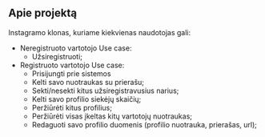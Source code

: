 ## Apie projektą

Instagramo klonas, kuriame kiekvienas naudotojas gali:

- Neregistruoto vartotojo Use case:
    - Užsiregistruoti;
- Registruoto vartotojo Use case:
    - Prisijungti prie sistemos
    - Kelti savo nuotraukas su prierašu;
    - Sekti/nesekti kitus užsiregistravusius narius;
    - Kelti savo profilio siekėjų skaičių;
    - Peržiūrėti kitus profilius;
    - Peržiūrėti visas įkeltas kitų vartotojų nuotraukas;
    - Redaguoti savo profilio duomenis (profilio nuotrauka, prierašas, url);
    
